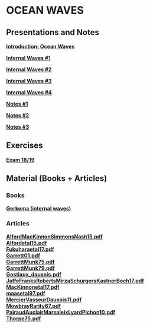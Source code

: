 

#  OCEAN WAVES

##  Presentations and Notes



**[Introduction: Ocean Waves ][c1]**  

  [c1]: Intro_Ondes_2019.pdf


**[Internal Waves #1 ][c2]**  

  [c2]: 1_Ondes_2019.pdf


**[Internal Waves #2 ][c3]**  

  [c3]: 2_Ondes_2019.pdf
  
**[Internal Waves #3 ][c4]**  

  [c4]: 3_Ondes_2019.pdf


**[Internal Waves #4 ][c5]**  

  [c5]: 4_Ondes_2019.pdf
  
**[Notes #1 ][n1]**  

  [n1]: cours1_notes.pdf
  
**[Notes #2 ][n2]**  

  [n2]: cours2_notes.pdf
  
**[Notes #3 ][n3]**  

  [n3]: cours3_notes.pdf
  
##  Exercises

**[Exam 18/19][e1]**  

  [e1]: exam_18.pdf  

##  Material (Books + Articles)

###  Books


**[Gerkema (internal waves)][p3]**  

  [p3]: gerkema.pdf


###  Articles

**[AlfordMacKinnonSimmonsNash15.pdf][p4]**  
**[Alfordetal15.pdf][p5]**  
**[Fukuharaetal17.pdf][p6]**  
**[Garrett01.pdf][p7]**  
**[GarrettMunk75.pdf][p8]**  
**[GarrettMunk79.pdf][p9]**  
**[Gostiaux_dauxois.pdf][p10]**  
**[JaffeFranksRobertsMirzaSchurgersKastnerBoch17.pdf][p11]**  
**[MacKinnonetal17.pdf][p12]**  
**[maasetal97.pdf][p13]**  
**[MercierVasseurDauxois11.pdf][p14]**  
**[MowbrayRarity67.pdf][p15]**  
**[PairaudAuclairMarsaleixLyardPichon10.pdf][p16]**  
**[Thorpe75.pdf][p17]**  
  
  
  [p4]: AlfordMacKinnonSimmonsNash15.pdf
  [p5]: Alfordetal15.pdf
  [p6]: Fukuharaetal17.pdf
  [p7]: Garrett01.pdf
  [p8]: GarrettMunk75.pdf
  [p9]: GarrettMunk79.pdf
  [p10]: Gostiaux_dauxois.pdf
  [p11]: JaffeFranksRobertsMirzaSchurgersKastnerBoch17.pdf
  [p12]: MacKinnonetal17.pdf
  [p13]: maasetal97.pdf
  [p14]: MercierVasseurDauxois11.pdf
  [p15]: MowbrayRarity67.pdf
  [p16]: PairaudAuclairMarsaleixLyardPichon10.pdf
  [p17]: Thorpe75.pdf

  
  
  
  
